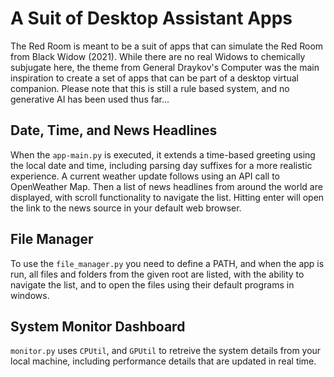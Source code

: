 # A Suit of Desktop Assistant Apps

The Red Room is meant to be a suit of apps that can simulate the Red Room from Black Widow (2021). While there are no real Widows to chemically subjugate here, the theme from General Draykov's Computer was the main inspiration to create a set of apps that can be part of a desktop virtual companion. Please note that this is still a rule based system, and no generative AI has been used thus far... 

## Date, Time, and News Headlines

When the `app-main.py` is executed, it extends a time-based greeting using the local date and time, including parsing day suffixes for a more realistic experience. A current weather update follows using an API call to OpenWeather Map. Then a list of news headlines from around the world are displayed, with scroll functionality to navigate the list. Hitting enter will open the link to the news source in your default web browser.

## File Manager

To use the `file_manager.py` you need to define a PATH, and when the app is run, all files and folders from the given root are listed, with the ability to navigate the list, and to open the files using their default programs in windows.

## System Monitor Dashboard

`monitor.py` uses `CPUtil`, and `GPUtil` to retreive the system details from your local machine, including performance details that are updated in real time.
